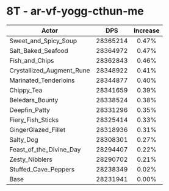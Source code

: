 # 8T - ar-vf-yogg-cthun-me
| Actor | DPS | Increase |
|---|:---:|:---:|
|Sweet_and_Spicy_Soup|28365214|0.47%|
|Salt_Baked_Seafood|28364972|0.47%|
|Fish_and_Chips|28362843|0.46%|
|Crystallized_Augment_Rune|28348922|0.41%|
|Marinated_Tenderloins|28344877|0.40%|
|Chippy_Tea|28341659|0.39%|
|Beledars_Bounty|28338524|0.38%|
|Deepfin_Patty|28331296|0.35%|
|Fiery_Fish_Sticks|28325414|0.33%|
|GingerGlazed_Fillet|28318936|0.31%|
|Salty_Dog|28308301|0.27%|
|Feast_of_the_Divine_Day|28294407|0.22%|
|Zesty_Nibblers|28290702|0.21%|
|Stuffed_Cave_Peppers|28238349|0.02%|
|Base|28231941|0.00%|
